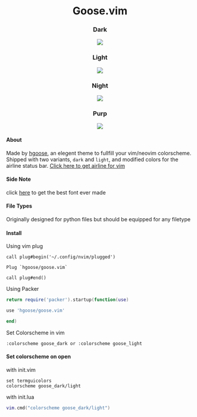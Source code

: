 <!-- <p align="center"> -->
<!-- 	<img src="https://i.imgur.com/Du3bAJL.jpeg"> -->
<!-- </p> -->

<div align="center">

# Goose.vim

### Dark

<img src="https://i.imgur.com/OlxmmMK.png">

### Light

<img src="https://i.imgur.com/QCL8j9q.png">

### Night

<img src="https://i.imgur.com/DflC8pH.png">

### Purp

<img src="https://i.imgur.com/FWwA3ka.png">

</div>


#### About
Made by [hgoose](https://github.com/hgoose), an elegent theme to fullfill your vim/neovim colorscheme.
Shipped with two variants, `dark` and `light`, and  modified colors for the airline status bar. [Click here to get airline for vim](https://github.com/vim-airline/vim-airline)

#### Side Note

click [here](https://github.com/rendello/templeos_font) to get the best font ever made

#### File Types
Originally designed for python files but should be equipped for any filetype

#### Install
Using vim plug

```vim
call plug#begin('~/.config/nvim/plugged')

Plug `hgoose/goose.vim`

call plug#end()

```

Using Packer



```lua
return require('packer').startup(function(use)

use 'hgoose/goose.vim'

end)
```


Set Colorscheme in vim

```vim
:colorscheme goose_dark or :colorscheme goose_light
```

#### Set colorscheme on open


with init.vim

```vim
set termguicolors 
colorscheme goose_dark/light
```

with init.lua

```lua
vim.cmd("colorscheme goose_dark/light")
```


